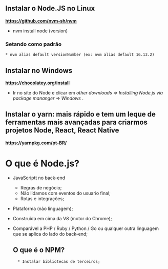 ## Instalar o Node.JS no Linux

**https://github.com/nvm-sh/nvm**

* nvm install node (version)

### Setando como padrão

    * nvm alias default versionNumber (ex: nvm alias default 16.13.2)

## Instalar no Windows

  **https://chocolatey.org/install**

  * Ir no site do Node e clicar em <em>other downloads => Installing Node.js via package mananger => Windows </em>.

## Instalar o yarn: mais rápido e tem um leque de ferramentas mais avançadas para criarmos projetos Node, React, React Native

**https://yarnpkg.com/pt-BR/**

# O que é Node.js?

* JavaScriptt no back-end
  * Regras de negócio;  
  * Não lidamos com eventos do usuario final;
  * Rotas e integrações;
* Plataforma (não linguagem);
* Construída em cima da V8 (motor do Chrome); 
* Comparável a PHP / Ruby / Python / Go ou qualquer outra linguagem que se aplica do lado do back-end;

    ## O que é o NPM?

        * Instalar bibliotecas de terceiros;